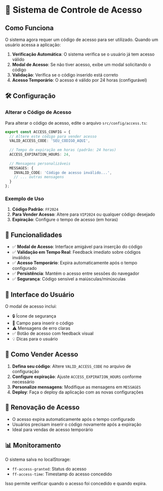 # 🔐 Sistema de Controle de Acesso

## Como Funciona

O sistema agora requer um código de acesso para ser utilizado. Quando um usuário acessa a aplicação:

1. **Verificação Automática**: O sistema verifica se o usuário já tem acesso válido
2. **Modal de Acesso**: Se não tiver acesso, exibe um modal solicitando o código
3. **Validação**: Verifica se o código inserido está correto
4. **Acesso Temporário**: O acesso é válido por 24 horas (configurável)

## 🛠️ Configuração

### Alterar o Código de Acesso

Para alterar o código de acesso, edite o arquivo `src/config/access.ts`:

```typescript
export const ACCESS_CONFIG = {
  // Altere este código para vender acesso
  VALID_ACCESS_CODE: 'SEU_CODIGO_AQUI',
  
  // Tempo de expiração em horas (padrão: 24 horas)
  ACCESS_EXPIRATION_HOURS: 24,
  
  // Mensagens personalizáveis
  MESSAGES: {
    INVALID_CODE: 'Código de acesso inválido...',
    // ... outras mensagens
  }
};
```

### Exemplo de Uso

1. **Código Padrão**: `FF2024`
2. **Para Vender Acesso**: Altere para `VIP2024` ou qualquer código desejado
3. **Expiração**: Configure o tempo de acesso (em horas)

## 🔧 Funcionalidades

- ✅ **Modal de Acesso**: Interface amigável para inserção do código
- ✅ **Validação em Tempo Real**: Feedback imediato sobre códigos inválidos
- ✅ **Acesso Temporário**: Expira automaticamente após o tempo configurado
- ✅ **Persistência**: Mantém o acesso entre sessões do navegador
- ✅ **Segurança**: Código sensível a maiúsculas/minúsculas

## 📱 Interface do Usuário

O modal de acesso inclui:
- 🔒 Ícone de segurança
- 📝 Campo para inserir o código
- ⚠️ Mensagens de erro claras
- ✅ Botão de acesso com feedback visual
- 💡 Dicas para o usuário

## 🚀 Como Vender Acesso

1. **Defina seu código**: Altere `VALID_ACCESS_CODE` no arquivo de configuração
2. **Configure expiração**: Ajuste `ACCESS_EXPIRATION_HOURS` conforme necessário
3. **Personalize mensagens**: Modifique as mensagens em `MESSAGES`
4. **Deploy**: Faça o deploy da aplicação com as novas configurações

## 🔄 Renovação de Acesso

- O acesso expira automaticamente após o tempo configurado
- Usuários precisam inserir o código novamente após a expiração
- Ideal para vendas de acesso temporário

## 📊 Monitoramento

O sistema salva no localStorage:
- `ff-access-granted`: Status do acesso
- `ff-access-time`: Timestamp do acesso concedido

Isso permite verificar quando o acesso foi concedido e quando expira.
